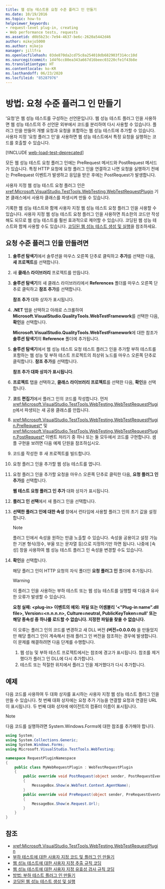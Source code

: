 ```yaml
---
title: 웹 성능 테스트용 요청 수준 플러그 인 만들기
ms.date: 10/19/2016
ms.topic: how-to
helpviewer_keywords:
- request-level plug-in, creating
- Web performance tests, requests
ms.assetid: d0b5b23c-7e94-4637-be6c-2620a5442d46
author: mikejo5000
ms.author: mikejo
manager: jillfra
ms.openlocfilehash: 03de870da2cd75c8a254010db682903f314cc10d
ms.sourcegitcommit: 1d4f6cc80ea343a667d16beec03220cfe1f43b8e
ms.translationtype: HT
ms.contentlocale: ko-KR
ms.lasthandoff: 06/23/2020
ms.locfileid: "85287976"
---
```

# <a name="how-to-create-a-request-level-plug-in"></a>방법: 요청 수준 플러그 인 만들기

‘요청’은 웹 성능 테스트를 구성하는 선언문입니다. 웹 성능 테스트 플러그 인을 사용하면 웹 성능 테스트의 주 선언문 외부에서 코드를 분리하여 다시 사용할 수 있습니다. 플러그 인을 만들어 개별 요청과 요청을 포함하는 웹 성능 테스트에 추가할 수 있습니다. 사용자 지정 ‘요청 플러그 인’을 사용하면 웹 성능 테스트에서 특정 요청을 실행하는 코드를 호출할 수 있습니다.

[!INCLUDE [web-load-test-deprecated](includes/web-load-test-deprecated.md)]

모든 웹 성능 테스트 요청 플러그 인에는 PreRequest 메서드와 PostRequest 메서드가 있습니다. 특정 HTTP 요청에 요청 플러그 인을 연결하고 나면 요청을 실행하기 전에는 PreRequest 이벤트가 발생하고 응답을 받은 후에는 PostRequest가 발생합니다.

사용자 지정 웹 성능 테스트 요청 플러그 인은 <xref:Microsoft.VisualStudio.TestTools.WebTesting.WebTestRequestPlugin> 기본 클래스에서 사용자 클래스를 파생시켜 만들 수 있습니다.

기록한 웹 성능 테스트와 함께 사용자 지정 웹 성능 테스트 요청 플러그 인을 사용할 수 있습니다. 사용자 지정 웹 성능 테스트 요청 플러그 인을 사용하면 최소한의 코드만 작성해도 되므로 웹 성능 테스트를 훨씬 효과적으로 제어할 수 있습니다. 코딩된 웹 성능 테스트와 함께 사용할 수도 있습니다. [코딩된 웹 성능 테스트 생성 및 실행](../test/generate-and-run-a-coded-web-performance-test.md)을 참조하세요.

## <a name="to-create-a-request-level-plug-in"></a>요청 수준 플러그 인을 만들려면

1. **솔루션 탐색기**에서 솔루션을 마우스 오른쪽 단추로 클릭하고 **추가**를 선택한 다음, **새 프로젝트**를 선택합니다.

2. 새 **클래스 라이브러리** 프로젝트를 만듭니다.

3. **솔루션 탐색기**의 새 클래스 라이브러리에서 **References** 폴더를 마우스 오른쪽 단추로 클릭하고 **참조 추가**를 선택합니다.

     **참조 추가** 대화 상자가 표시됩니다.

4. **.NET** 탭을 선택하고 아래로 스크롤하여 **Microsoft.VisualStudio.QualityTools.WebTestFramework**를 선택한 다음, **확인**을 선택합니다.

     **Microsoft.VisualStudio.QualityTools.WebTestFramework**에 대한 참조가 **솔루션 탐색기**의 **Reference** 폴더에 추가됩니다.

5. **솔루션 탐색기**에서 웹 성능 테스트 요청 테스트 플러그 인을 추가할 부하 테스트를 포함하는 웹 성능 및 부하 테스트 프로젝트의 최상위 노드를 마우스 오른쪽 단추로 클릭합니다. **참조 추가**를 선택합니다.

     **참조 추가 대화 상자가 표시됩니다**.

6. **프로젝트** 탭을 선택하고, **클래스 라이브러리 프로젝트**를 선택한 다음, **확인**을 선택합니다.

7. **코드 편집기**에서 플러그 인의 코드를 작성합니다. 먼저 <xref:Microsoft.VisualStudio.TestTools.WebTesting.WebTestRequestPlugin>에서 파생되는 새 공용 클래스를 만듭니다.

8. <xref:Microsoft.VisualStudio.TestTools.WebTesting.WebTestRequestPlugin.PreRequest*> 및 <xref:Microsoft.VisualStudio.TestTools.WebTesting.WebTestRequestPlugin.PostRequest*> 이벤트 처리기 중 하나 또는 둘 모두에서 코드를 구현합니다. 샘플 구현을 보려면 다음 예제 단원을 참조하십시오.

9. 코드를 작성한 후 새 프로젝트를 빌드합니다.

10. 요청 플러그 인을 추가할 웹 성능 테스트를 엽니다.

11. 요청 플러그 인을 추가할 요청을 마우스 오른쪽 단추로 클릭한 다음, **요청 플러그 인 추가**를 선택합니다.

     **웹 테스트 요청 플러그 인 추가** 대화 상자가 표시됩니다.

12. **플러그 인 선택**에서 새 플러그 인을 선택합니다.

13. **선택한 플러그 인에 대한 속성** 창에서 런타임에 사용할 플러그 인의 초기 값을 설정합니다.

    > [!NOTE]
    > 플러그 인에서 속성을 원하는 만큼 노출할 수 있습니다. 속성을 공용이고 설정 가능한 기본 형식(정수, 부울 또는 문자열 등)으로 지정하기만 하면 됩니다. 나중에 [속성] 창을 사용하여 웹 성능 테스트 플러그 인 속성을 변경할 수도 있습니다.

14. **확인**을 선택합니다.

     해당 플러그 인이 HTTP 요청의 자식 폴더인 **요청 플러그 인** 폴더에 추가됩니다.

    > [!WARNING]
    > 이 플러그 인을 사용하는 부하 테스트 또는 웹 성능 테스트를 실행할 때 다음과 유사한 오류가 발생할 수 있습니다.
    >
    > **요청 실패: \<plug-in> 이벤트의 예외: 파일 또는 어셈블리 '\<"Plug-in name".dll file>, Version=\<n.n.n.n>, Culture=neutral, PublicKeyToken=null' 또는 해당 종속성 중 하나를 로드할 수 없습니다. 지정한 파일을 찾을 수 없습니다.**
    >
    > 이 오류는 플러그 인의 코드를 변경하고 새 DLL 버전 **(버전=0.0.0.0)** 을 만들었지만 해당 플러그 인이 계속해서 원래 플러그 인 버전을 참조하는 경우에 발생합니다. 이 문제를 해결하려면 다음 단계를 수행합니다.
    >
    > 1. 웹 성능 및 부하 테스트 프로젝트에서는 참조에 경고가 표시됩니다. 참조를 제거했다가 플러그 인 DLL에 다시 추가합니다.
    > 2. 테스트 또는 적절한 위치에서 플러그 인을 제거했다가 다시 추가합니다.

## <a name="example"></a>예제

다음 코드를 사용하여 두 대화 상자를 표시하는 사용자 지정 웹 성능 테스트 플러그 인을 만들 수 있습니다. 첫 번째 대화 상자에는 요청 추가 기능을 연결할 요청과 연결된 URL이 표시됩니다. 두 번째 대화 상자에 에이전트의 컴퓨터 이름이 표시됩니다.

> [!NOTE]
> 다음 코드를 실행하려면 System.Windows.Forms에 대한 참조를 추가해야 합니다.

```csharp
using System;
using System.Collections.Generic;
using System.Windows.Forms;
using Microsoft.VisualStudio.TestTools.WebTesting;

namespace RequestPluginNamespace
{
    public class MyWebRequestPlugin : WebTestRequestPlugin
    {
        public override void PostRequest(object sender, PostRequestEventArgs e)
        {
            MessageBox.Show(e.WebTest.Context.AgentName);
        }
        public override void PreRequest(object sender, PreRequestEventArgs e)
        {
            MessageBox.Show(e.Request.Url);
        }
    }
}
```

## <a name="see-also"></a>참조

- <xref:Microsoft.VisualStudio.TestTools.WebTesting.WebTestRequestPlugin>
- [부하 테스트에 대한 사용자 지정 코드 및 플러그 인 만들기](../test/create-custom-code-and-plug-ins-for-load-tests.md)
- [웹 성능 테스트에 대한 사용자 지정 추출 규칙 코딩](../test/code-a-custom-extraction-rule-for-a-web-performance-test.md)
- [웹 성능 테스트에 대한 사용자 지정 유효성 검사 규칙 코딩](../test/code-a-custom-validation-rule-for-a-web-performance-test.md)
- [방법: 부하 테스트 플러그 인 만들기](../test/how-to-create-a-load-test-plug-in.md)
- [코딩된 웹 성능 테스트 생성 및 실행](../test/generate-and-run-a-coded-web-performance-test.md)
